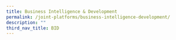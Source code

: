 ```yaml
---
title: Business Intelligence & Development
permalink: /joint-platforms/business-intelligence-development/
description: ""
third_nav_title: BID
---
```

